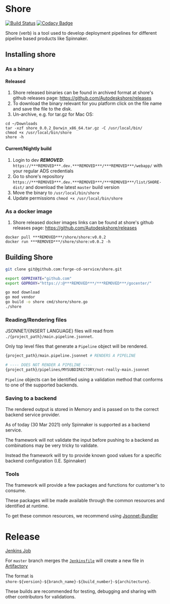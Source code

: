# Shore

[![Build Status](https://***REMOVED***.***REMOVED***/buildStatus/icon?job=forge-cd-services%2Fshore%2Fmaster)](https://***REMOVED***.***REMOVED***/job/forge-cd-services/job/shore/job/master/)
[![Codacy Badge](https://code-quality.autodesk.com:16006/project/badge/Grade/6089dc45142b46b29cc22b9b8e357a75)](https://code-quality.autodesk.com:443/manual/***REMOVED***shore?utm_source=github.com&amp;utm_medium=referral&amp;utm_content=forge-cd-services/shore&amp;utm_campaign=Badge_Grade)

Shore (verb) is a tool used to develop deployment pipelines for different pipeline based products like Spinnaker.

## Installing shore

### As a binary

#### Released

1. Shore released binaries can be found in archived format at shore's github releases page:  https://github.com/Autodeskshore/releases
2. To download the binary relevant for you platform click on the file name and save the file to the disk.
3. Un-archive, e.g. for tar.gz for Mac OS:

```shell
cd ~/Downloads
tar -xzf shore_0.0.2_Darwin_x86_64.tar.gz -C /usr/local/bin/
chmod +x /usr/local/bin/shore
shore -h
```

#### Current/Nightly build

1. Login to dev ***REMOVED***: `https://***REMOVED***.dev.***REMOVED***/***REMOVED***/webapp/` with your regular ADS credentials
2. Go to shore's repository `https://***REMOVED***.dev.***REMOVED***/***REMOVED***/list/SHORE-dist/` and download the latest `master` build version
3. Move the binary to `/usr/local/bin/shore`
4. Update permissions `chmod +x /usr/local/bin/shore`

### As a docker image

1. Shore released docker images links can be found at shore's github releases page:  https://github.com/Autodeskshore/releases

```shell
docker pull ***REMOVED***/shore/shore:v0.0.2
docker run ***REMOVED***/shore/shore:v0.0.2 -h
```

## Building Shore

```bash
git clone git@github.com:forge-cd-service/shore.git

export GOPRIVATE="github.com"
export GOPROXY="https://:@***REMOVED***/***REMOVED***/gocenter/"

go mod download
go mod vendor
go build -o shore cmd/shore/shore.go
./shore
```

### Reading/Rendering files

JSONNET/{INSERT LANGUAGE} files will read from `./{project_path}/main.pipeline.jsonnet`.

Only top level files that generate a `Pipeline` object will be rendered.

```bash
{project_path}/main.pipeline.jsonnet # RENDERS A PIPELINE

# ---- DOES NOT RENDER A PIPELINE ----
{project_path}/pipelines/MYSUBDIRECTORY/not-really-main.jsonnet
```

`Pipeline` objects can be identified using a validation method that conforms to one of the supported backends.

### Saving to a backend

The rendered output is stored in Memory and is passed on to the correct backend service provider.

As of today (30 Mar 2021) only Spinnaker is supported as a backend service.

The framework will not validate the input before pushing to a backend as combinations may be very tricky to validate.

Instead the framework will try to provide known good values for a specific backend configuration (I.E. Spinnaker)

### Tools

The framework will provide a few packages and functions for customer's to consume.

These packages will be made available through the common resources and identified at runtime.

To get these common resources, we recommend using [Jsonnet-Bundler](https://github.com/jsonnet-bundler/jsonnet-bundler/)

# Release

[Jenkins Job](https://***REMOVED***.***REMOVED***/job/forge-cd-services/job/shore/)

For `master` branch merges the [`Jenkinsfile`](Jenkinsfile) will create a new file in [Artifactory](https://***REMOVED***.dev.***REMOVED***/***REMOVED***/webapp/#/artifacts/browse/tree/General/SHORE-dist)

The format is `shore-${version}-${branch_name}-${build_number}-${architecture}`.

These builds are recommended for testing, debugging and sharing with other contributors for validations.
